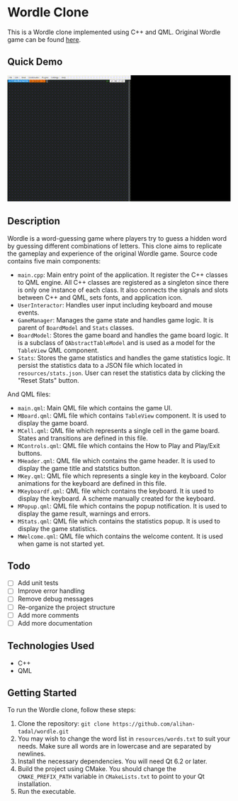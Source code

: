 # Wordle Clone

This is a Wordle clone implemented using C++ and QML. Original Wordle game can be found [here](https://www.nytimes.com/games/wordle/index.html).


## Quick Demo

![Quick Tour](doc/output.gif)


## Description

Wordle is a word-guessing game where players try to guess a hidden word by guessing different combinations of letters. This clone aims to replicate the gameplay and experience of the original Wordle game. Source code contains five main components:
- `main.cpp`: Main entry point of the application. It register the C++ classes to QML engine. All C++ classes are registered as a singleton since there is only one instance of each class. It also connects the signals and slots between C++ and QML, sets fonts, and application icon.
- `UserInteractor`: Handles user input including keyboard and mouse events.
- `GameManager`: Manages the game state and handles game logic. It is parent of `BoardModel` and `Stats` classes.
- `BoardModel`: Stores the game board and handles the game board logic. It is a subclass of `QAbstractTableModel` and is used as a model for the `TableView` QML component.
- `Stats`: Stores the game statistics and handles the game statistics logic. It persist the statistics data to a JSON file which located in `resources/stats.json`. User can reset the statistics data by clicking the "Reset Stats" button.

And QML files:
- `main.qml`: Main QML file which contains the game UI.
- `MBoard.qml`: QML file which contains `TableView` component. It is used to display the game board.
- `MCell.qml`: QML file which represents a single cell in the game board. States and transitions are defined in this file.
- `MControls.qml`: QML file which contains the How to Play and Play/Exit buttons.
- `MHeader.qml`: QML file which contains the game header. It is used to display the game title and statstics button.
- `MKey.qml`: QML file which represents a single key in the keyboard. Color animations for the keyboard are defined in this file.
- `MKeyboardf.qml`: QML file which contains the keyboard. It is used to display the keyboard. A scheme manually created for the keyboard.
- `MPopup.qml`: QML file which contains the popup notification. It is used to display the game result, warnings and errors.
- `MStats.qml`: QML file which contains the statistics popup. It is used to display the game statistics.
- `MWelcome.qml`: QML file which contains the welcome content. It is used when game is not started yet.

## Todo

- [ ] Add unit tests
- [ ] Improve error handling
- [ ] Remove debug messages
- [ ] Re-organize the project structure
- [ ] Add more comments
- [ ] Add more documentation

## Technologies Used

- C++
- QML

## Getting Started

To run the Wordle clone, follow these steps:

1. Clone the repository: `git clone https://github.com/alihan-tadal/wordle.git`
2. You may wish to change the word list in `resources/words.txt` to suit your needs. Make sure all words are in lowercase and are separated by newlines.
3. Install the necessary dependencies. You will need Qt 6.2 or later.
4. Build the project using CMake. You should change the `CMAKE_PREFIX_PATH` variable in `CMakeLists.txt` to point to your Qt installation.
5. Run the executable.

